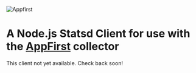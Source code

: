 ![Appfirst](http://www.appfirst.com/img/appfirst-logo.png)

A Node.js Statsd Client for use with the [AppFirst](http://www.appfirst.com) collector
====================================

This client not yet available. Check back soon!
